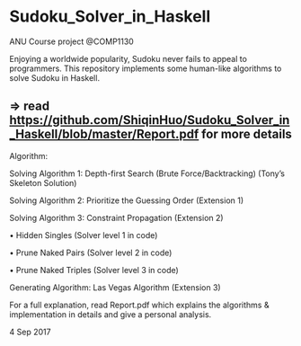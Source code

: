 # Sudoku_Solver_in_Haskell
ANU Course project @COMP1130

Enjoying a worldwide popularity, Sudoku never fails to appeal to programmers.
This repository implements some human-like algorithms to solve Sudoku in Haskell.

## => read https://github.com/ShiqinHuo/Sudoku_Solver_in_Haskell/blob/master/Report.pdf for more details

Algorithm:

Solving Algorithm 1: Depth-first Search (Brute Force/Backtracking) (Tony’s Skeleton Solution)

Solving Algorithm 2: Prioritize the Guessing Order (Extension 1)

Solving Algorithm 3: Constraint Propagation (Extension 2) 
 
•	Hidden Singles (Solver level 1 in code) 
  
•	Prune Naked Pairs (Solver level 2 in code) 
 
•	Prune Naked Triples (Solver level 3 in code)

Generating Algorithm: Las Vegas Algorithm (Extension 3)

For a full explanation, read Report.pdf which explains the algorithms & implementation in details 
and give a personal analysis.

4 Sep 2017
